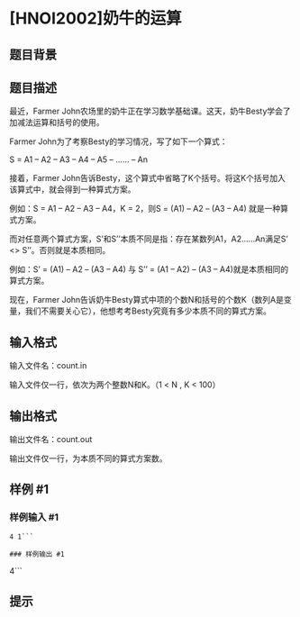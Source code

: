 # [HNOI2002]奶牛的运算

## 题目背景



## 题目描述

最近，Farmer John农场里的奶牛正在学习数学基础课。这天，奶牛Besty学会了加减法运算和括号的使用。

Farmer John为了考察Besty的学习情况，写了如下一个算式：

S = A1 – A2 – A3 – A4 – A5 – …… – An

接着，Farmer John告诉Besty，这个算式中省略了K个括号。将这K个括号加入该算式中，就会得到一种算式方案。

例如：S = A1 – A2 – A3 – A4，K = 2，则S = (A1) – A2 – (A3 – A4) 就是一种算式方案。

而对任意两个算式方案，S’和S’’本质不同是指：存在某数列A1，A2……An满足S’ <> S’’。否则就是本质相同。

例如：S’ = (A1) – A2 – (A3 – A4) 与 S’’ = (A1 – A2) – (A3 – A4)就是本质相同的算式方案。

现在，Farmer John告诉奶牛Besty算式中项的个数N和括号的个数K（数列A是变量，我们不需要关心它），他想考考Besty究竟有多少本质不同的算式方案。


## 输入格式

输入文件名：count.in

输入文件仅一行，依次为两个整数N和K。（1 < N , K < 100）


## 输出格式

输出文件名：count.out

输出文件仅一行，为本质不同的算式方案数。


## 样例 #1

### 样例输入 #1
```
4 1```

### 样例输出 #1

```
4```

## 提示


